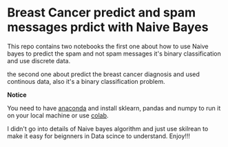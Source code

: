 # Breast Cancer predict and spam messages prdict with Naive Bayes

This repo contains two notebooks the first one about how to use Naive bayes to predict the spam and not spam messages it's binary classification and use discrete data.


the second one about predict the breast cancer diagnosis and used continous data, also it's a binary classification problem.


**Notice**

You need to have [anaconda](https://www.anaconda.com/distribution/) and install sklearn, pandas and numpy to run it on your local machine or use [colab](https://colab.research.google.com/).

I didn't go into details of Naive bayes algorithm and just use skilrean to make it easy for beignners in Data scince to understand. Enjoy!!!